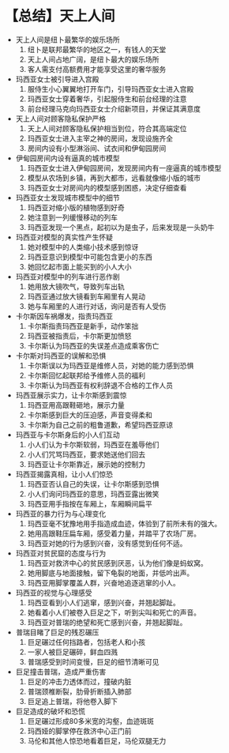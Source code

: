# 【总结】天上人间

-   天上人间是纽卜最繁华的娱乐场所
    1.  纽卜是联邦最繁华的地区之一，有钱人的天堂
    2.  天上人间占地广阔，是纽卜最大的娱乐场所
    3.  客人需支付高额费用才能享受这里的奢华服务
-   玛西亚女士被引导进入宫殿
    1.  服侍生小心翼翼地打开车门，引导玛西亚女士进入宫殿
    2.  玛西亚女士穿着奢华，引起服侍生和前台经理的注意
    3.  前台经理马克向玛西亚女士介绍新项目，并保证其满意度
-   天上人间对顾客隐私保护严格
    1.  天上人间对顾客隐私保护相当到位，符合其高端定位
    2.  玛西亚女士进入主宰之神的房间，发现设施齐全
    3.  房间内设有小型淋浴间、试衣间和伊甸园房间
-   伊甸园房间内设有逼真的城市模型
    1.  玛西亚女士进入伊甸园房间，发现房间内有一座逼真的城市模型
    2.  模型从农场到乡镇，再到大都市，远看就像缩小版的城市
    3.  玛西亚女士对房间内的模型感到困惑，决定仔细查看
-   玛西亚女士发现城市模型中的细节
    1.  玛西亚对缩小版的植物感到好奇
    2.  她注意到一列缓慢移动的列车
    3.  玛西亚发现一个黑点，起初以为是虫子，后来发现是一头奶牛
-   玛西亚对模型的真实性产生怀疑
    1.  她对模型中的人类缩小技术感到惊讶
    2.  玛西亚意识到模型中可能包含更小的东西
    3.  她回忆起市面上能买到的小人大小
-   玛西亚对模型中的列车进行恶作剧
    1.  她用放大镜吹气，导致列车出轨
    2.  玛西亚通过放大镜看到车厢里有人晃动
    3.  她与车厢里的人进行对话，询问是否有人受伤
-   卡尔斯因车祸爆发，指责玛西亚
    1.  卡尔斯指责玛西亚是新手，动作笨拙
    2.  玛西亚被指责后，卡尔斯更加愤怒
    3.  卡尔斯认为玛西亚的失误差点造成乘客伤亡
-   卡尔斯对玛西亚的误解和恐惧
    1.  卡尔斯误以为玛西亚是维修人员，对她的能力感到恐惧
    2.  卡尔斯回忆起联邦给予维修人员的福利
    3.  卡尔斯认为玛西亚有权利辞退不合格的工作人员
-   玛西亚展示实力，让卡尔斯感到震惊
    1.  玛西亚用高跟鞋砸地，展示力量
    2.  卡尔斯感到巨大的压迫感，声音变得柔和
    3.  卡尔斯为自己之前的粗鲁道歉，希望玛西亚原谅
-   玛西亚与卡尔斯身后的小人们互动
    1.  小人们认为卡尔斯软弱，玛西亚在羞辱他们
    2.  小人们咒骂玛西亚，要求她送他们回去
    3.  玛西亚让卡尔斯靠近，展示她的控制力
-   玛西亚揭露真相，让小人们惊恐
    1.  玛西亚否认自己的失误，让卡尔斯感到恐惧
    2.  小人们询问玛西亚的意思，玛西亚露出微笑
    3.  玛西亚用手指按在车厢上，车厢瞬间扁平
-   玛西亚的暴力行为与心理变化
    1.  玛西亚毫不犹豫地用手指造成血迹，体验到了前所未有的强大。
    2.  她用高跟鞋压扁车厢，感受着力量，并踏平了农场厂房。
    3.  玛西亚对她的行为感到兴奋，没有感觉到任何不适。
-   玛西亚对贫民窟的态度与行为
    1.  玛西亚对救济中心的贫民感到厌恶，认为他们像是蚂蚁窝。
    2.  她用脚底与地面接触，留下龟裂的地面，并低吟出声。
    3.  玛西亚用脚掌覆盖人群，兴奋地追逐逃窜的小人。
-   玛西亚的视觉与心理感受
    1.  玛西亚看到小人们逃窜，感到兴奋，并翘起脚趾。
    2.  她看着小人们被卷入巨足之下，听到尖叫和死亡的声音。
    3.  玛西亚对普瑞的绝望和死亡感到兴奋，并翘起脚趾。
-   普瑞目睹了巨足的残忍碾压
    1.  巨足碾过任何挡路者，包括老人和小孩
    2.  一家人被巨足碾碎，鲜血四溅
    3.  普瑞感受到时间变慢，巨足的细节清晰可见
-   巨足撞击普瑞，造成严重伤害
    1.  巨足的冲击力透体而过，撞破内脏
    2.  普瑞颈椎断裂，肋骨折断插入肺部
    3.  巨足追上普瑞，将他卷入脚下
-   巨足造成的破坏和恐慌
    1.  巨足碾过形成80多米宽的沟壑，血迹斑斑
    2.  玛西娅的脚掌停在救济中心正门前
    3.  马伦和其他人惊恐地看着巨足，马伦双腿无力